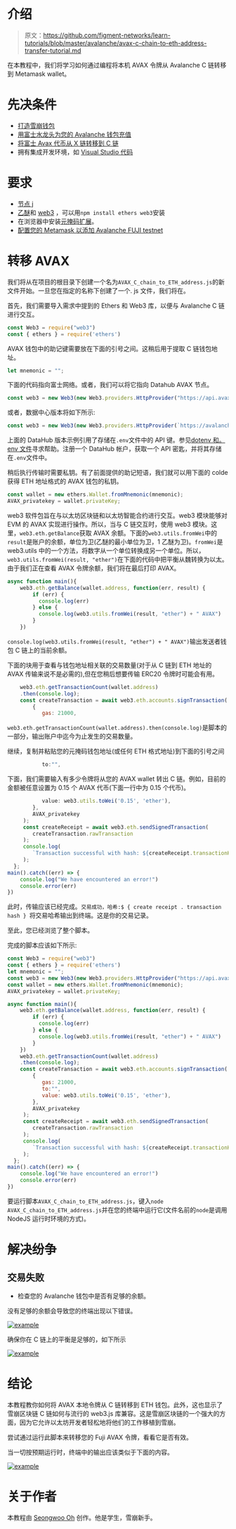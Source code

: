 # 介绍

> 原文：<https://github.com/figment-networks/learn-tutorials/blob/master/avalanche/avax-c-chain-to-eth-address-transfer-tutorial.md>

在本教程中，我们将学习如何通过编程将本机 AVAX 令牌从 Avalanche C 链转移到 Metamask wallet。

# 先决条件

*   [打造雪崩钱包](https://wallet.avax.network/create)
*   [用富士水龙头为您的 Avalanche 钱包充值](https://docs.avax.network/build/tutorials/platform/fuji-workflow#get-a-drip-from-the-fuji-faucet)
*   [将富士 Avax 代币从 X 链转移到 C 链](https://docs.avax.network/build/tutorials/platform/transfer-avax-between-x-chain-and-c-chain)
*   拥有集成开发环境，如 [Visual Studio 代码](https://code.visualstudio.com/download)

# 要求

*   [节点 j](https://nodejs.org/en)
*   [乙醚](https://docs.ethers.io/v5/)和 [web3](https://web3js.readthedocs.io/en/v1.5.2/) ，可以用`npm install ethers web3`安装
*   在浏览器中安装[元掩码扩展](https://metamask.io/download.html)。
*   [配置您的 Metamask 以添加 Avalanche FUJI testnet](https://docs.avax.network/build/tutorials/smart-contracts/deploy-a-smart-contract-on-avalanche-using-remix-and-metamask#step-1-setting-up-metamask)

# 转移 AVAX

我们将从在项目的根目录下创建一个名为`AVAX_C_chain_to_ETH_address.js`的新文件开始。一旦您在指定的名称下创建了一个. js 文件，我们将在。

首先，我们需要导入需求中提到的 Ethers 和 Web3 库，以便与 Avalanche C 链进行交互。

```js
const Web3 = require("web3")
const { ethers } = require('ethers')
```

AVAX 钱包中的助记键需要放在下面的引号之间。这稍后用于提取 C 链钱包地址。

```js
let mnemonic = "";
```

下面的代码指向富士网络。或者，我们可以将它指向 Datahub AVAX 节点。

```js
const web3 = new Web3(new Web3.providers.HttpProvider("https://api.avax-test.network/ext/bc/C/rpc"))
```

或者，数据中心版本将如下所示:

```js
const web3 = new Web3(new Web3.providers.HttpProvider(`https://avalanche--fuji--rpc.datahub.figment.io/apikey/${process.env.DATAHUB_AVALANCHE_API_KEY}/ext/bc/C/rpc`))
```

上面的 DataHub 版本示例引用了存储在`.env`文件中的 API 键。参见[dotenv 和。env 文件](https://docs.figment.io/network-documentation/extra-guides/dotenv-and-.env)寻求帮助。注册一个 DataHub 帐户，获取一个 API 密匙，并将其存储在`.env`文件中。

稍后执行传输时需要私钥。有了前面提供的助记短语，我们就可以用下面的 colde 获得 ETH 地址格式的 AVAX 钱包的私钥。

```js
const wallet = new ethers.Wallet.fromMnemonic(mnemonic);
AVAX_privatekey = wallet.privateKey;
```

web3 软件包旨在与以太坊区块链和以太坊智能合约进行交互。web3 模块能够对 EVM 的 AVAX 实现进行操作。所以，当与 C 链交互时，使用 web3 模块。这里，`web3.eth.getBalance`获取 AVAX 余额。下面的`web3.utils.fromWei`中的`result`是账户的余额，单位为卫(乙醚的最小单位为卫，1 乙醚为卫)。`fromWei`是 web3.utils 中的一个方法，将数字从一个单位转换成另一个单位。所以，`web3.utils.fromWei(result, "ether")`在下面的代码中把平衡从魏转换为以太。由于我们正在查看 AVAX 令牌余额，我们将在最后打印 AVAX。

```js
async function main(){
    web3.eth.getBalance(wallet.address, function(err, result) {    
        if (err) {
          console.log(err)
        } else {
          console.log(web3.utils.fromWei(result, "ether") + " AVAX")
        }
    })
```

`console.log(web3.utils.fromWei(result, "ether") + " AVAX")`输出发送者钱包 C 链上的当前余额。

下面的块用于查看与钱包地址相关联的交易数量(对于从 C 链到 ETH 地址的 AVAX 传输来说不是必需的),但在您稍后想要传输 ERC20 令牌时可能会有用。

```js
    web3.eth.getTransactionCount(wallet.address)       
    .then(console.log);                                               
    const createTransaction = await web3.eth.accounts.signTransaction(           
        {
           gas: 21000,
```

`web3.eth.getTransactionCount(wallet.address).then(console.log)`是脚本的一部分，输出账户中迄今为止发生的交易数量。

继续，复制并粘贴您的元掩码钱包地址(或任何 ETH 格式地址)到下面的引号之间

```js
           to:"",
```

下面，我们需要输入有多少令牌将从您的 AVAX wallet 转出 C 链。例如，目前的金额被任意设置为 0.15 个 AVAX 代币(下面一行中为 0.15 个代币)。

```js
           value: web3.utils.toWei('0.15', 'ether'),     
        },
        AVAX_privatekey                                 
     );
     const createReceipt = await web3.eth.sendSignedTransaction(
        createTransaction.rawTransaction
     );
     console.log(
        `Transaction successful with hash: ${createReceipt.transactionHash}`
     );
  };
main().catch((err) => {
    console.log("We have encountered an error!")
    console.error(err)
})
```

此时，传输应该已经完成。`交易成功，哈希:$ { create receipt . transaction hash } `将交易哈希输出到终端。这是你的交易记录。

至此，您已经浏览了整个脚本。

完成的脚本应该如下所示:

```js
const Web3 = require("web3")
const { ethers } = require('ethers')
let mnemonic = "";
const web3 = new Web3(new Web3.providers.HttpProvider("https://api.avax-test.network/ext/bc/C/rpc"))
const wallet = new ethers.Wallet.fromMnemonic(mnemonic);
AVAX_privatekey = wallet.privateKey;

async function main(){
    web3.eth.getBalance(wallet.address, function(err, result) {    
        if (err) {
          console.log(err)
        } else {
          console.log(web3.utils.fromWei(result, "ether") + " AVAX")
        }
    })
    web3.eth.getTransactionCount(wallet.address)       
    .then(console.log);                                               
    const createTransaction = await web3.eth.accounts.signTransaction(           
        {
           gas: 21000,
           to:"",
           value: web3.utils.toWei('0.15', 'ether'),     
        },
        AVAX_privatekey                                 
     );
     const createReceipt = await web3.eth.sendSignedTransaction(
        createTransaction.rawTransaction
     );
     console.log(
        `Transaction successful with hash: ${createReceipt.transactionHash}`
     );
  };
main().catch((err) => {
    console.log("We have encountered an error!")
    console.error(err)
})
```

要运行脚本`AVAX_C_chain_to_ETH_address.js`，键入`node AVAX_C_chain_to_ETH_address.js`并在您的终端中运行它(文件名前的`node`是调用 NodeJS 运行时环境的方式)。

# 解决纷争

## 交易失败

*   检查您的 Avalanche 钱包中是否有足够的余额。

没有足够的余额会导致您的终端出现以下错误。

[![example](img/7be416282cdd84b100635373934127b8.png)](https://camo.githubusercontent.com/bb821ce53d5d54794aa9bd78b30e85f4783352f31e6eaed729226a81bf0f75c9/68747470733a2f2f692e696d6775722e636f6d2f4a68326136596c2e706e67)

确保你在 C 链上的平衡是足够的，如下所示

[![example](img/f62d3ff258d55a0b0ead4f990fce33c5.png)](https://camo.githubusercontent.com/d32f68bf9aebac1818e652bdfaff13374a4d176b6e2104d8b9b6a4d84a11bc19/68747470733a2f2f692e696d6775722e636f6d2f643251464255302e706e67)

# 结论

本教程教你如何将 AVAX 本地令牌从 C 链转移到 ETH 钱包。此外，这也显示了雪崩区块链 C 链如何与流行的 web3.js 库兼容。这是雪崩区块链的一个强大的方面，因为它允许以太坊开发者轻松地将他们的工作移植到雪崩。

尝试通过运行此脚本来转移您的 Fuji AVAX 令牌，看看它是否有效。

当一切按预期运行时，终端中的输出应该类似于下面的内容。

[![example](img/7f13c2377f72c90e1ef64f5dcf8e23fc.png)](https://camo.githubusercontent.com/42bb06f451a31037ec0d8c48c1f4d0d2e9b03efea40cfb2b9ac112e1d8dfd3a3/68747470733a2f2f692e696d6775722e636f6d2f7972366e6b746f2e706e67)

# 关于作者

本教程由 [Seongwoo Oh](https://github.com/blackwidoq) 创作。他是学生，雪崩新手。